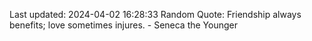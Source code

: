 Last updated: 2024-04-02 16:28:33
Random Quote: Friendship always benefits; love sometimes injures. - Seneca the Younger